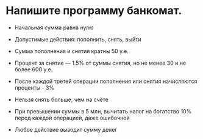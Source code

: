 
# Напишите программу банкомат.

* Начальная сумма равна нулю

* Допустимые действия: пополнить, снять, выйти

* Сумма пополнения и снятия кратны 50 у.е.

* Процент за снятие — 1.5% от суммы снятия, но не менее 30 и не более 600 у.е.

* После каждой третей операции пополнения или снятия начисляются проценты - 3%

* Нельзя снять больше, чем на счёте

* При превышении суммы в 5 млн, вычитать налог на богатство 10% перед каждой 
операцией, даже ошибочной

* Любое действие выводит сумму денег
